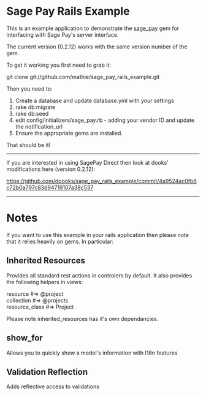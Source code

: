 # Sage Pay Rails Example

This is an example application to demonstrate the [sage_pay](http://github.com/mathie/sage_pay) gem
for interfacing with Sage Pay's server interface.

The current version (0.2.12) works with the same version number of the gem.

To get it working you first need to grab it:

git clone git://github.com/mathie/sage_pay_rails_example.git

Then you need to:

 1. Create a database and update database.yml with your settings
 2. rake db:migrate
 3. rake db:seed
 4. edit config/initializers/sage_pay.rb - adding your vendor ID and update the notification_url
 5. Ensure the appropriate gems are installed.
 
 That should be it!
 
 ---
 
 If you are interested in using SagePay Direct then look at dooks' modifications
 here (version 0.2.12): 
 
 https://github.com/doooks/sage_pay_rails_example/commit/4a9524ac0fb8c72b0a797c83d94719107a38c537
 
 ---
 
 # Notes
 
 If you want to use this example in your rails application then please note that it relies heavily on gems.  In particular:
 
 ## Inherited Resources
 
 Provides all standard rest actions in controlers by default.
 It also provides the following helpers in views:

 resource        #=> @project  
 collection      #=> @projects  
 resource_class  #=> Project  
 
 Please note inherited_resources has it's own dependancies.
 
 ## show_for
 
 Allows you to quickly show a model's information with I18n features
 
 ## Validation Reflection
 
 Adds reflective access to validations